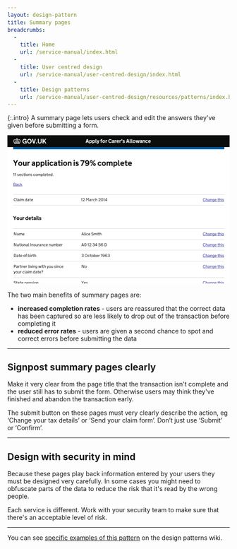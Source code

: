 ```yaml
---
layout: design-pattern
title: Summary pages
breadcrumbs:
  -
    title: Home
    url: /service-manual/index.html
  -
    title: User centred design
    url: /service-manual/user-centred-design/index.html
  -
    title: Design patterns
    url: /service-manual/user-centred-design/resources/patterns/index.html
---
```


{:.intro}
A summary page lets users check and edit the answers they've given before submitting a form.

<div class="example">
  <img src="/service-manual/assets/images/design-patterns/summary-page.png" alt="An example of a summary page">
</div>

The two main benefits of summary pages are:

* **increased completion rates** - users are reassured that the correct data has been captured so are less likely
to drop out of the transaction before completing it
* **reduced error rates** - users are given a second chance to spot and correct errors before submitting the data

---

## Signpost summary pages clearly

Make it very clear from the page title that the transaction isn't complete and the user still has to submit the form.
Otherwise users may think they've finished and abandon the transaction early.

The submit button on these pages must very clearly describe the action, 
eg ‘Change your tax details’ or ‘Send your claim form’. 
Don’t just use ‘Submit’ or ‘Confirm’.

---

## Design with security in mind

Because these pages play back information entered by your users they must be designed very carefully.
In some cases you might need to obfuscate parts of the data to reduce the risk that it's read by the wrong people.

Each service is different. Work with your security team to make sure that there's an acceptable level of risk.


---

You can see [specific examples of this pattern](https://designpatterns.hackpad.com/Check-and-edit-your-answers-2DSpTH9J0wU) on the design patterns wiki. 

